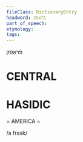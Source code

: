 ```yaml
---
fileClass: DictionaryEntry
headword: פֿראַסק
part_of_speech: 
etymology: 
tags: 
---
```

פֿראַסק

CENTRAL
========

HASIDIC
=======
= AMERICA = 

/a frask/